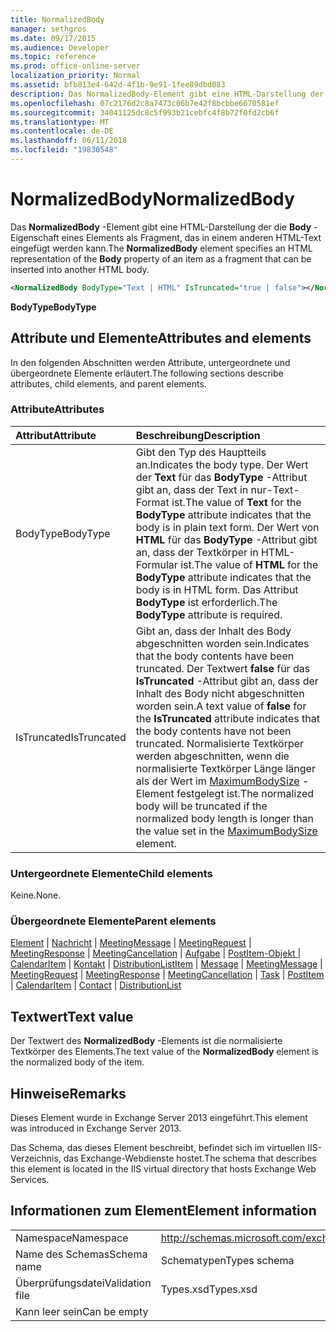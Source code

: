 ```yaml
---
title: NormalizedBody
manager: sethgros
ms.date: 09/17/2015
ms.audience: Developer
ms.topic: reference
ms.prod: office-online-server
localization_priority: Normal
ms.assetid: bfb813e4-642d-4f1b-9e91-1fee89dbd083
description: Das NormalizedBody-Element gibt eine HTML-Darstellung der die Body-Eigenschaft eines Elements als Fragment, das in einem anderen HTML-Text eingefügt werden kann.
ms.openlocfilehash: 07c2176d2c8a7473c06b7e42f8bcbbe6670581ef
ms.sourcegitcommit: 34041125dc8c5f993b21cebfc4f8b72f0fd2cb6f
ms.translationtype: MT
ms.contentlocale: de-DE
ms.lasthandoff: 06/11/2018
ms.locfileid: "19830548"
---
```

# <a name="normalizedbody"></a><span data-ttu-id="2476b-103">NormalizedBody</span><span class="sxs-lookup"><span data-stu-id="2476b-103">NormalizedBody</span></span>

<span data-ttu-id="2476b-104">Das **NormalizedBody** -Element gibt eine HTML-Darstellung der die **Body** -Eigenschaft eines Elements als Fragment, das in einem anderen HTML-Text eingefügt werden kann.</span><span class="sxs-lookup"><span data-stu-id="2476b-104">The **NormalizedBody** element specifies an HTML representation of the **Body** property of an item as a fragment that can be inserted into another HTML body.</span></span> 
  
```XML
<NormalizedBody BodyType="Text | HTML" IsTruncated="true | false"></NormalizedBody>
```

 <span data-ttu-id="2476b-105">**BodyType**</span><span class="sxs-lookup"><span data-stu-id="2476b-105">**BodyType**</span></span>
## <a name="attributes-and-elements"></a><span data-ttu-id="2476b-106">Attribute und Elemente</span><span class="sxs-lookup"><span data-stu-id="2476b-106">Attributes and elements</span></span>

<span data-ttu-id="2476b-107">In den folgenden Abschnitten werden Attribute, untergeordnete und übergeordnete Elemente erläutert.</span><span class="sxs-lookup"><span data-stu-id="2476b-107">The following sections describe attributes, child elements, and parent elements.</span></span>
  
### <a name="attributes"></a><span data-ttu-id="2476b-108">Attribute</span><span class="sxs-lookup"><span data-stu-id="2476b-108">Attributes</span></span>

|<span data-ttu-id="2476b-109">**Attribut**</span><span class="sxs-lookup"><span data-stu-id="2476b-109">**Attribute**</span></span>|<span data-ttu-id="2476b-110">**Beschreibung**</span><span class="sxs-lookup"><span data-stu-id="2476b-110">**Description**</span></span>|
|:-----|:-----|
|<span data-ttu-id="2476b-111">BodyType</span><span class="sxs-lookup"><span data-stu-id="2476b-111">BodyType</span></span>  <br/> |<span data-ttu-id="2476b-112">Gibt den Typ des Hauptteils an.</span><span class="sxs-lookup"><span data-stu-id="2476b-112">Indicates the body type.</span></span> <span data-ttu-id="2476b-113">Der Wert der **Text** für das **BodyType** -Attribut gibt an, dass der Text in nur-Text-Format ist.</span><span class="sxs-lookup"><span data-stu-id="2476b-113">The value of **Text** for the **BodyType** attribute indicates that the body is in plain text form.</span></span> <span data-ttu-id="2476b-114">Der Wert von **HTML** für das **BodyType** -Attribut gibt an, dass der Textkörper in HTML-Formular ist.</span><span class="sxs-lookup"><span data-stu-id="2476b-114">The value of **HTML** for the **BodyType** attribute indicates that the body is in HTML form.</span></span> <span data-ttu-id="2476b-115">Das Attribut **BodyType** ist erforderlich.</span><span class="sxs-lookup"><span data-stu-id="2476b-115">The **BodyType** attribute is required.</span></span>  <br/> |
|<span data-ttu-id="2476b-116">IsTruncated</span><span class="sxs-lookup"><span data-stu-id="2476b-116">IsTruncated</span></span>  <br/> |<span data-ttu-id="2476b-117">Gibt an, dass der Inhalt des Body abgeschnitten worden sein.</span><span class="sxs-lookup"><span data-stu-id="2476b-117">Indicates that the body contents have been truncated.</span></span> <span data-ttu-id="2476b-118">Der Textwert **false** für das **IsTruncated** -Attribut gibt an, dass der Inhalt des Body nicht abgeschnitten worden sein.</span><span class="sxs-lookup"><span data-stu-id="2476b-118">A text value of **false** for the **IsTruncated** attribute indicates that the body contents have not been truncated.</span></span> <span data-ttu-id="2476b-119">Normalisierte Textkörper werden abgeschnitten, wenn die normalisierte Textkörper Länge länger als der Wert im [MaximumBodySize](maximumbodysize.md) -Element festgelegt ist.</span><span class="sxs-lookup"><span data-stu-id="2476b-119">The normalized body will be truncated if the normalized body length is longer than the value set in the [MaximumBodySize](maximumbodysize.md) element.</span></span>  <br/> |
   
### <a name="child-elements"></a><span data-ttu-id="2476b-120">Untergeordnete Elemente</span><span class="sxs-lookup"><span data-stu-id="2476b-120">Child elements</span></span>

<span data-ttu-id="2476b-121">Keine.</span><span class="sxs-lookup"><span data-stu-id="2476b-121">None.</span></span>
  
### <a name="parent-elements"></a><span data-ttu-id="2476b-122">Übergeordnete Elemente</span><span class="sxs-lookup"><span data-stu-id="2476b-122">Parent elements</span></span>

<span data-ttu-id="2476b-123">[Element](item.md) | [Nachricht](message-ex15websvcsotherref.md) | [MeetingMessage](meetingmessage.md) | [MeetingRequest](meetingrequest.md) | [MeetingResponse](meetingresponse.md) | [MeetingCancellation](meetingcancellation.md) | [Aufgabe](task.md) | [PostItem-Objekt ](postitem.md)  |  [CalendarItem](calendaritem.md) | [Kontakt](contact.md) | [DistributionList](distributionlist.md)</span><span class="sxs-lookup"><span data-stu-id="2476b-123">[Item](item.md) | [Message](message-ex15websvcsotherref.md) | [MeetingMessage](meetingmessage.md) | [MeetingRequest](meetingrequest.md) | [MeetingResponse](meetingresponse.md) | [MeetingCancellation](meetingcancellation.md) | [Task](task.md) | [PostItem](postitem.md) | [CalendarItem](calendaritem.md) | [Contact](contact.md) | [DistributionList](distributionlist.md)</span></span>
  
## <a name="text-value"></a><span data-ttu-id="2476b-124">Textwert</span><span class="sxs-lookup"><span data-stu-id="2476b-124">Text value</span></span>

<span data-ttu-id="2476b-125">Der Textwert des **NormalizedBody** -Elements ist die normalisierte Textkörper des Elements.</span><span class="sxs-lookup"><span data-stu-id="2476b-125">The text value of the **NormalizedBody** element is the normalized body of the item.</span></span> 
  
## <a name="remarks"></a><span data-ttu-id="2476b-126">Hinweise</span><span class="sxs-lookup"><span data-stu-id="2476b-126">Remarks</span></span>

<span data-ttu-id="2476b-127">Dieses Element wurde in Exchange Server 2013 eingeführt.</span><span class="sxs-lookup"><span data-stu-id="2476b-127">This element was introduced in Exchange Server 2013.</span></span>
  
<span data-ttu-id="2476b-128">Das Schema, das dieses Element beschreibt, befindet sich im virtuellen IIS-Verzeichnis, das Exchange-Webdienste hostet.</span><span class="sxs-lookup"><span data-stu-id="2476b-128">The schema that describes this element is located in the IIS virtual directory that hosts Exchange Web Services.</span></span>
  
## <a name="element-information"></a><span data-ttu-id="2476b-129">Informationen zum Element</span><span class="sxs-lookup"><span data-stu-id="2476b-129">Element information</span></span>

|||
|:-----|:-----|
|<span data-ttu-id="2476b-130">Namespace</span><span class="sxs-lookup"><span data-stu-id="2476b-130">Namespace</span></span>  <br/> |http://schemas.microsoft.com/exchange/services/2006/types  <br/> |
|<span data-ttu-id="2476b-131">Name des Schemas</span><span class="sxs-lookup"><span data-stu-id="2476b-131">Schema name</span></span>  <br/> |<span data-ttu-id="2476b-132">Schematypen</span><span class="sxs-lookup"><span data-stu-id="2476b-132">Types schema</span></span>  <br/> |
|<span data-ttu-id="2476b-133">Überprüfungsdatei</span><span class="sxs-lookup"><span data-stu-id="2476b-133">Validation file</span></span>  <br/> |<span data-ttu-id="2476b-134">Types.xsd</span><span class="sxs-lookup"><span data-stu-id="2476b-134">Types.xsd</span></span>  <br/> |
|<span data-ttu-id="2476b-135">Kann leer sein</span><span class="sxs-lookup"><span data-stu-id="2476b-135">Can be empty</span></span>  <br/> ||
   

